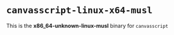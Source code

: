 # `canvasscript-linux-x64-musl`

This is the **x86_64-unknown-linux-musl** binary for `canvasscript`
